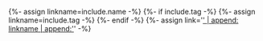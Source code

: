 {%- assign linkname=include.name -%}
{%- if include.tag -%}
{%- assign linkname=include.tag -%}
{%- endif -%}
{%- assign link='<a href="https://zenodo.org/communities/phenixcollaboration/search?page=1&size=20&q=%22' | append: include.name | append: '%22" target="_blank">' | append: linkname | append:'</a>' -%}
